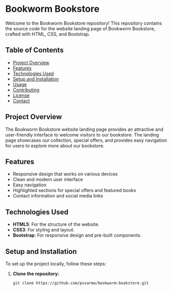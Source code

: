 # Bookworm Bookstore

Welcome to the Bookworm Bookstore repository! This repository contains the source code for the website landing page of Bookworm Bookstore, crafted with HTML, CSS, and Bootstrap.

## Table of Contents

- [Project Overview](#project-overview)
- [Features](#features)
- [Technologies Used](#technologies-used)
- [Setup and Installation](#setup-and-installation)
- [Usage](#usage)
- [Contributing](#contributing)
- [License](#license)
- [Contact](#contact)

## Project Overview

The Bookworm Bookstore website landing page provides an attractive and user-friendly interface to welcome visitors to our bookstore. The landing page showcases our collection, special offers, and provides easy navigation for users to explore more about our bookstore.

## Features

- Responsive design that works on various devices
- Clean and modern user interface
- Easy navigation
- Highlighted sections for special offers and featured books
- Contact information and social media links

## Technologies Used

- **HTML5**: For the structure of the website.
- **CSS3**: For styling and layout.
- **Bootstrap**: For responsive design and pre-built components.

## Setup and Installation

To set up the project locally, follow these steps:

1. **Clone the repository:**

   ```bash
   git clone https://github.com/psvarma/bookworm-bookstore.git
